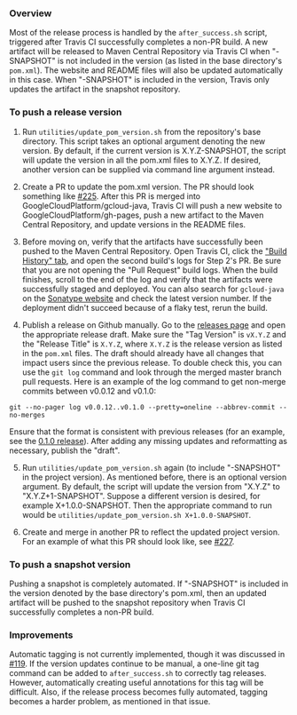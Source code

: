 ### Overview

Most of the release process is handled by the `after_success.sh` script, triggered after Travis CI successfully completes a non-PR build.  A new artifact will be released to Maven Central Repository via Travis CI when "-SNAPSHOT" is not included in the version (as listed in the base directory's `pom.xml`).  The website and README files will also be updated automatically in this case.  When "-SNAPSHOT" is included in the version, Travis only updates the artifact in the snapshot repository.

### To push a release version

1. Run `utilities/update_pom_version.sh` from the repository's base directory.
This script takes an optional argument denoting the new version.  By default, if the current version is X.Y.Z-SNAPSHOT, the script will update the version in all the pom.xml files to X.Y.Z.  If desired, another version can be supplied via command line argument instead.

2. Create a PR to update the pom.xml version.
The PR should look something like [#225](https://github.com/GoogleCloudPlatform/gcloud-java/pull/225).  After this PR is merged into GoogleCloudPlatform/gcloud-java, Travis CI will push a new website to GoogleCloudPlatform/gh-pages, push a new artifact to the Maven Central Repository, and update versions in the README files.

3. Before moving on, verify that the artifacts have successfully been pushed to the Maven Central Repository.  Open Travis CI, click the ["Build History" tab](https://travis-ci.org/GoogleCloudPlatform/gcloud-java/builds), and open the second build's logs for Step 2's PR.  Be sure that you are not opening the "Pull Request" build logs.  When the build finishes, scroll to the end of the log and verify that the artifacts were successfully staged and deployed.  You can also search for `gcloud-java` on the [Sonatype website](https://oss.sonatype.org/#nexus-search;quick~gcloud-java) and check the latest version number.  If the deployment didn't succeed because of a flaky test, rerun the build.

4. Publish a release on Github manually.
Go to the [releases page](https://github.com/GoogleCloudPlatform/gcloud-java/releases) and open the appropriate release draft. Make sure the "Tag Version" is `vX.Y.Z` and the "Release Title" is `X.Y.Z`, where `X.Y.Z` is the release version as listed in the `pom.xml` files.  The draft should already have all changes that impact users since the previous release.  To double check this, you can use the `git log` command and look through the merged master branch pull requests.  Here is an example of the log command to get non-merge commits between v0.0.12 and v0.1.0:

  ```
  git --no-pager log v0.0.12..v0.1.0 --pretty=oneline --abbrev-commit --no-merges
  ```

  Ensure that the format is consistent with previous releases (for an example, see the [0.1.0 release](https://github.com/GoogleCloudPlatform/gcloud-java/releases/tag/v0.1.0)).  After adding any missing updates and reformatting as necessary, publish the "draft".

5. Run `utilities/update_pom_version.sh` again (to include "-SNAPSHOT" in the project version).
As mentioned before, there is an optional version argument.  By default, the script will update the version from "X.Y.Z" to "X.Y.Z+1-SNAPSHOT".  Suppose a different version is desired, for example X+1.0.0-SNAPSHOT.  Then the appropriate command to run would be `utilities/update_pom_version.sh X+1.0.0-SNAPSHOT`.

6. Create and merge in another PR to reflect the updated project version.  For an example of what this PR should look like, see [#227](https://github.com/GoogleCloudPlatform/gcloud-java/pull/227).

### To push a snapshot version

Pushing a snapshot is completely automated.  If "-SNAPSHOT" is included in the version denoted by the base directory's pom.xml, then an updated artifact will be pushed to the snapshot repository when Travis CI successfully completes a non-PR build.

### Improvements

Automatic tagging is not currently implemented, though it was discussed in [#119](https://github.com/GoogleCloudPlatform/gcloud-java/pull/119).  If the version updates continue to be manual, a one-line git tag command can be added to `after_success.sh` to correctly tag releases.  However, automatically creating useful annotations for this tag will be difficult.  Also, if the release process becomes fully automated, tagging becomes a harder problem, as mentioned in that issue.
